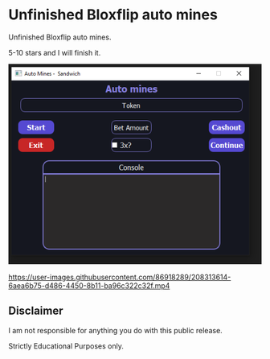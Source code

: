 # Unfinished Bloxflip auto mines


Unfinished Bloxflip auto mines.

5-10 stars and I will finish it.

![Screenshot](preview.png)

https://user-images.githubusercontent.com/86918289/208313614-6aea6b75-d486-4450-8b11-ba96c322c32f.mp4

## Disclaimer
I am not responsible for anything you do with this public release.

Strictly Educational Purposes only.
